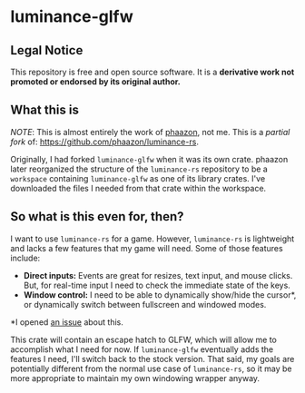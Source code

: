 # luminance-glfw

## Legal Notice

This repository is free and open source software. It is a **derivative work not promoted or endorsed by its original author.**

## What this is

*NOTE*: This is almost entirely the work of [phaazon](https://github.com/phaazon), not me.
This is a *partial fork* of: https://github.com/phaazon/luminance-rs.

Originally, I had forked ``luminance-glfw`` when it was its own crate. phaazon later reorganized the structure of the ``luminance-rs`` repository to be a ``workspace`` containing ``luminance-glfw`` as one of its library crates. I've downloaded the files I needed from that crate within the workspace.

## So what is this even for, then?

I want to use ``luminance-rs`` for a game. However, ``luminance-rs`` is lightweight and lacks a few features that my game will need. Some of those features include:
* **Direct inputs:** Events are great for resizes, text input, and mouse clicks. But, for real-time input I need to check the immediate state of the keys.
* **Window control:** I need to be able to dynamically show/hide the cursor*, or dynamically switch between fullscreen and windowed modes.

*I opened [an issue](https://github.com/phaazon/luminance-rs/issues/124) about this.

This crate will contain an escape hatch to GLFW, which will allow me to accomplish what I need for now. If ``luminance-glfw`` eventually adds the features I need, I'll switch back to the stock version. That said, my goals are potentially different from the normal use case of ``luminance-rs``, so it may be more appropriate to maintain my own windowing wrapper anyway.
